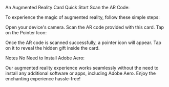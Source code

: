 An Augmented Reality Card
Quick Start
Scan the AR Code:

To experience the magic of augmented reality, follow these simple steps:

Open your device's camera.
Scan the AR code provided with this card.
Tap on the Pointer Icon:

Once the AR code is scanned successfully, a pointer icon will appear. Tap on it to reveal the hidden gift inside the card.

Notes
No Need to Install Adobe Aero:

Our augmented reality experience works seamlessly without the need to install any additional software or apps, including Adobe Aero. Enjoy the enchanting experience hassle-free!
